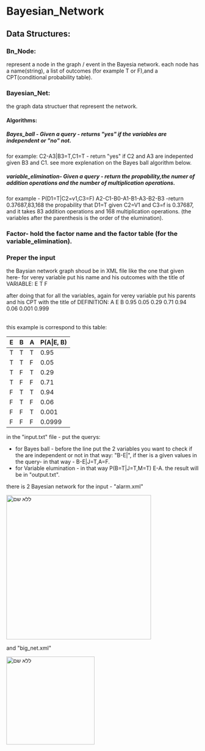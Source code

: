 # Bayesian_Network

## Data Structures:  
### Bn_Node: 
represent a node in the graph / event in the Bayesia network.
each node has a name(string), a list of outcomes (for example T or F),and a CPT(conditional probability table).

### Bayesian_Net:  
the graph data structuer that represent the network.
#### Algorithms:
##### Bayes_ball - Given a query - returns "yes" if the variables are independent or "no" not.
for example: 
C2-A3|B3=T,C1=T - return "yes" if C2 and A3 are indepented given B3 and C1.
see more explenation on the Bayes ball algorithm below.
##### variable_elimination- Given a query - return the propability,the numer of addition operations and the number of multiplication operations.
for example - P(D1=T|C2=v1,C3=F) A2-C1-B0-A1-B1-A3-B2-B3 -return 0.37687,83,168
the propability that D1=T given C2=V1 and C3=f is 0.37687, and it takes 83 addition operations and 168 multiplication operations.
(the variables after the parenthesis is the order of the elumination).
 
### Factor- hold the factor name and the factor table (for the variable_elimination).


### Preper the input
the Baysian network graph shoud be in XML file like the one that given here-
for verey variable put his name and his outcomes with the title of VARIABLE:
<VARIABLE>
	<NAME>E</NAME>
	<OUTCOME>T</OUTCOME>
	<OUTCOME>F</OUTCOME>
</VARIABLE>

after doing that for all the variables, again for verey variable put his parents and his CPT with the title of DEFINITION:
<DEFINITION>
	<FOR>A</FOR>
	<GIVEN>E</GIVEN>
	<GIVEN>B</GIVEN>
	<TABLE>0.95 0.05 0.29 0.71 0.94 0.06 0.001 0.999</TABLE>
</DEFINITION>

this example is correspond to this table:

| E  | B | A | P(A\|E, B) |
| ------------- | ------------- | ------------- | ------------- |
| T  | T | T | 0.95 |
| T  | T | F | 0.05 |
| T  | F | T | 0.29 |
| T  | F | F | 0.71 |
| F  | T | T | 0.94 |
| F  | T | F | 0.06 |
| F  | F | T | 0.001 |
| F  | F | F | 0.0999 |

in the "input.txt" file - put the querys:
* for Bayes ball - before the line put the 2 variables you want to check if the are independent or not in that way: "B-E|", 
if ther is a given values in the query- in that way - B-E|J=T,A=F.
* for Variable elumination - in that way P(B=T|J=T,M=T) E-A.
the result will be in "output.txt".

there is 2 Bayesian network for the input - "alarm.xml"

<img width="379" alt="ללא שם" src="https://user-images.githubusercontent.com/74586829/144489550-98c353ed-086e-4594-a4c7-8c491ef28bf8.png">


and "big_net.xml" 


<img width="231" alt="ללא שם" src="https://user-images.githubusercontent.com/74586829/144490601-afba31f7-bb21-4846-af2c-dcf573a290ff.png">


